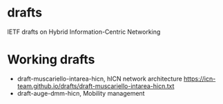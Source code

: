# drafts
IETF drafts on Hybrid Information-Centric Networking

# Working drafts
- draft-muscariello-intarea-hicn, hICN network architecture https://icn-team.github.io/drafts/draft-muscariello-intarea-hicn.txt
- draft-auge-dmm-hicn, Mobility management
